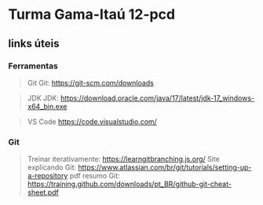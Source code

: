 # Turma Gama-Itaú 12-pcd


## links úteis

### Ferramentas

> Git
Git: https://git-scm.com/downloads

> JDK
JDK: https://download.oracle.com/java/17/latest/jdk-17_windows-x64_bin.exe

> VS Code
https://code.visualstudio.com/

### Git
> Treinar iterativamente: https://learngitbranching.js.org/
> Site explicando Git: https://www.atlassian.com/br/git/tutorials/setting-up-a-repository
> pdf resumo Git: https://training.github.com/downloads/pt_BR/github-git-cheat-sheet.pdf
